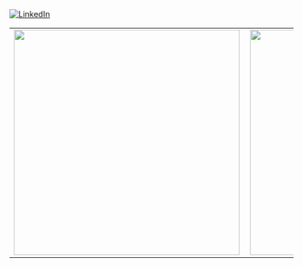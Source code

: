 
</div>
<a href="https://www.linkedin.com/in/vinicius-mangueira-correia-9b9b8b138/" target="_blank"><img src="https://img.shields.io/badge/LinkedIn-%230077B5.svg?&style=flat-square&logo=linkedin&logoColor=white" alt="LinkedIn"></a>
</div>
<center>
<table>
  <tr>
     <td><img width="400px" align="left" src="https://github-readme-stats.vercel.app/api?username=ViniciusDeep&theme=dracula" /></td>
     </td>
   <td><img width="400px" align="left" src="https://github-readme-stats.vercel.app/api/top-langs/?username=ViniciusDeep&hide=html&layout=compact&theme=dracula" />
     
  </tr>  
</table>
</center>
